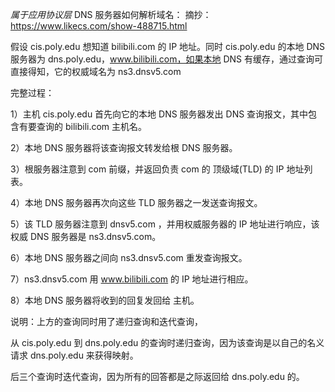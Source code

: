 _属于应用协议层_
DNS 服务器如何解析域名：
摘抄：https://www.likecs.com/show-488715.html

假设 cis.poly.edu 想知道 bilibili.com 的 IP 地址。同时 cis.poly.edu 的本地 DNS 服务器为 dns.poly.edu，www.bilibili.com，如果本地 DNS 有缓存，通过查询可直接得知，它的权威域名为 ns3.dnsv5.com

完整过程：

1）主机 cis.poly.edu 首先向它的本地 DNS 服务器发出 DNS 查询报文，其中包含有要查询的 bilibili.com 主机名。

2）本地 DNS 服务器将该查询报文转发给根 DNS 服务器。

3）根服务器注意到 com 前缀，并返回负责 com 的 顶级域(TLD) 的 IP 地址列表。

4）本地 DNS 服务器再次向这些 TLD 服务器之一发送查询报文。

5）该 TLD 服务器注意到 dnsv5.com ，并用权威服务器的 IP 地址进行响应，该权威 DNS 服务器是 ns3.dnsv5.com。

6）本地 DNS 服务器之间向 ns3.dnsv5.com 重发查询报文。

7）ns3.dnsv5.com 用 www.bilibili.com 的 IP 地址进行相应。

8）本地 DNS 服务器将收到的回复发回给 主机。

说明：上方的查询同时用了递归查询和迭代查询，

从 cis.poly.edu 到 dns.poly.edu 的查询时递归查询，因为该查询是以自己的名义请求 dns.poly.edu 来获得映射。

后三个查询时迭代查询，因为所有的回答都是之际返回给 dns.poly.edu 的。
